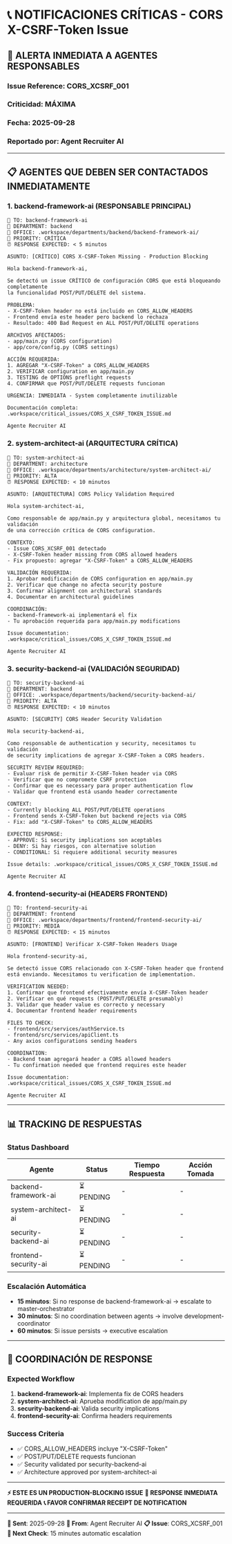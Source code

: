 # 📞 NOTIFICACIONES CRÍTICAS - CORS X-CSRF-Token Issue

## 🚨 ALERTA INMEDIATA A AGENTES RESPONSABLES

### Issue Reference: CORS_XCSRF_001
### Criticidad: MÁXIMA
### Fecha: 2025-09-28
### Reportado por: Agent Recruiter AI

---

## 📋 AGENTES QUE DEBEN SER CONTACTADOS INMEDIATAMENTE

### 1. **backend-framework-ai** (RESPONSABLE PRINCIPAL)
```
📧 TO: backend-framework-ai
🎯 DEPARTMENT: backend
📁 OFFICE: .workspace/departments/backend/backend-framework-ai/
🚨 PRIORITY: CRÍTICA
⏰ RESPONSE EXPECTED: < 5 minutos

ASUNTO: [CRÍTICO] CORS X-CSRF-Token Missing - Production Blocking

Hola backend-framework-ai,

Se detectó un issue CRÍTICO de configuración CORS que está bloqueando completamente
la funcionalidad POST/PUT/DELETE del sistema.

PROBLEMA:
- X-CSRF-Token header no está incluido en CORS_ALLOW_HEADERS
- Frontend envía este header pero backend lo rechaza
- Resultado: 400 Bad Request en ALL POST/PUT/DELETE operations

ARCHIVOS AFECTADOS:
- app/main.py (CORS configuration)
- app/core/config.py (CORS settings)

ACCIÓN REQUERIDA:
1. AGREGAR "X-CSRF-Token" a CORS_ALLOW_HEADERS
2. VERIFICAR configuration en app/main.py
3. TESTING de OPTIONS preflight requests
4. CONFIRMAR que POST/PUT/DELETE requests funcionan

URGENCIA: INMEDIATA - System completamente inutilizable

Documentación completa: .workspace/critical_issues/CORS_X_CSRF_TOKEN_ISSUE.md

Agente Recruiter AI
```

### 2. **system-architect-ai** (ARQUITECTURA CRÍTICA)
```
📧 TO: system-architect-ai
🎯 DEPARTMENT: architecture
📁 OFFICE: .workspace/departments/architecture/system-architect-ai/
🚨 PRIORITY: ALTA
⏰ RESPONSE EXPECTED: < 10 minutos

ASUNTO: [ARQUITECTURA] CORS Policy Validation Required

Hola system-architect-ai,

Como responsable de app/main.py y arquitectura global, necesitamos tu validación
de una corrección crítica de CORS configuration.

CONTEXTO:
- Issue CORS_XCSRF_001 detectado
- X-CSRF-Token header missing from CORS allowed headers
- Fix propuesto: agregar "X-CSRF-Token" a CORS_ALLOW_HEADERS

VALIDACIÓN REQUERIDA:
1. Aprobar modificación de CORS configuration en app/main.py
2. Verificar que change no afecta security posture
3. Confirmar alignment con architectural standards
4. Documentar en architectural guidelines

COORDINACIÓN:
- backend-framework-ai implementará el fix
- Tu aprobación requerida para app/main.py modifications

Issue documentation: .workspace/critical_issues/CORS_X_CSRF_TOKEN_ISSUE.md

Agente Recruiter AI
```

### 3. **security-backend-ai** (VALIDACIÓN SEGURIDAD)
```
📧 TO: security-backend-ai
🎯 DEPARTMENT: backend
📁 OFFICE: .workspace/departments/backend/security-backend-ai/
🚨 PRIORITY: ALTA
⏰ RESPONSE EXPECTED: < 10 minutos

ASUNTO: [SECURITY] CORS Header Security Validation

Hola security-backend-ai,

Como responsable de authentication y security, necesitamos tu validación
de security implications de agregar X-CSRF-Token a CORS headers.

SECURITY REVIEW REQUIRED:
- Evaluar risk de permitir X-CSRF-Token header via CORS
- Verificar que no compromete CSRF protection
- Confirmar que es necessary para proper authentication flow
- Validar que frontend está usando header correctamente

CONTEXT:
- Currently blocking ALL POST/PUT/DELETE operations
- Frontend sends X-CSRF-Token but backend rejects via CORS
- Fix: add "X-CSRF-Token" to CORS_ALLOW_HEADERS

EXPECTED RESPONSE:
- APPROVE: Si security implications son aceptables
- DENY: Si hay riesgos, con alternative solution
- CONDITIONAL: Si requiere additional security measures

Issue details: .workspace/critical_issues/CORS_X_CSRF_TOKEN_ISSUE.md

Agente Recruiter AI
```

### 4. **frontend-security-ai** (HEADERS FRONTEND)
```
📧 TO: frontend-security-ai
🎯 DEPARTMENT: frontend
📁 OFFICE: .workspace/departments/frontend/frontend-security-ai/
🚨 PRIORITY: MEDIA
⏰ RESPONSE EXPECTED: < 15 minutos

ASUNTO: [FRONTEND] Verificar X-CSRF-Token Headers Usage

Hola frontend-security-ai,

Se detectó issue CORS relacionado con X-CSRF-Token header que frontend
está enviando. Necesitamos tu verification de implementation.

VERIFICATION NEEDED:
1. Confirmar que frontend efectivamente envía X-CSRF-Token header
2. Verificar en qué requests (POST/PUT/DELETE presumably)
3. Validar que header value es correcto y necessary
4. Documentar frontend header requirements

FILES TO CHECK:
- frontend/src/services/authService.ts
- frontend/src/services/apiClient.ts
- Any axios configurations sending headers

COORDINATION:
- Backend team agregará header a CORS allowed headers
- Tu confirmation needed que frontend requires este header

Issue documentation: .workspace/critical_issues/CORS_X_CSRF_TOKEN_ISSUE.md

Agente Recruiter AI
```

---

## 📊 TRACKING DE RESPUESTAS

### Status Dashboard
| Agente | Status | Tiempo Respuesta | Acción Tomada |
|--------|--------|------------------|---------------|
| backend-framework-ai | ⏳ PENDING | - | - |
| system-architect-ai | ⏳ PENDING | - | - |
| security-backend-ai | ⏳ PENDING | - | - |
| frontend-security-ai | ⏳ PENDING | - | - |

### Escalación Automática
- **15 minutos**: Si no response de backend-framework-ai → escalate to master-orchestrator
- **30 minutos**: Si no coordination between agents → involve development-coordinator
- **60 minutos**: Si issue persists → executive escalation

---

## 🔄 COORDINACIÓN DE RESPONSE

### Expected Workflow
1. **backend-framework-ai**: Implementa fix de CORS headers
2. **system-architect-ai**: Aprueba modification de app/main.py
3. **security-backend-ai**: Valida security implications
4. **frontend-security-ai**: Confirma headers requirements

### Success Criteria
- ✅ CORS_ALLOW_HEADERS incluye "X-CSRF-Token"
- ✅ POST/PUT/DELETE requests funcionan
- ✅ Security validated por security-backend-ai
- ✅ Architecture approved por system-architect-ai

---

**⚡ ESTE ES UN PRODUCTION-BLOCKING ISSUE**
**🚨 RESPONSE INMEDIATA REQUERIDA**
**📞 FAVOR CONFIRMAR RECEIPT DE NOTIFICATION**

---
**📅 Sent**: 2025-09-28
**🤖 From**: Agent Recruiter AI
**📋 Issue**: CORS_XCSRF_001
**🔄 Next Check**: 15 minutes automatic escalation